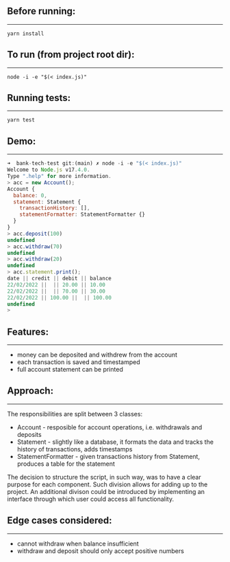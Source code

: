 ## Before running:

---

```
yarn install
```

## To run (from project root dir):

---

```
node -i -e "$(< index.js)"
```

## Running tests:

---

```
yarn test
```

## Demo:

---

```js
➜  bank-tech-test git:(main) ✗ node -i -e "$(< index.js)"  
Welcome to Node.js v17.4.0.
Type ".help" for more information.
> acc = new Account();
Account {
  balance: 0,
  statement: Statement {
    transactionHistory: [],
    statementFormatter: StatementFormatter {}
  }
}
> acc.deposit(100)
undefined
> acc.withdraw(70)
undefined
> acc.withdraw(20)
undefined
> acc.statement.print();
date || credit || debit || balance
22/02/2022 ||  || 20.00 || 10.00
22/02/2022 ||  || 70.00 || 30.00
22/02/2022 || 100.00 ||  || 100.00
undefined
> 
```

## Features:

---

- money can be deposited and withdrew from the account
- each transaction is saved and timestamped
- full account statement can be printed

## Approach:

---

The responsibilities are split between 3 classes:

- Account - resposible for account operations, i.e. withdrawals and deposits
- Statement - slightly like a database, it formats the data and tracks the history of transactions, adds timestamps
- StatementFormatter - given transactions history from Statement, produces a table for the statement

The decision to structure the script, in such way, was to have a clear purpose for each component. Such division allows for adding up to the project. An additional divison could be introduced by implementing an interface through which user could access all functionality.

## Edge cases considered:

---

- cannot withdraw when balance insufficient
- withdraw and deposit should only accept positive numbers
